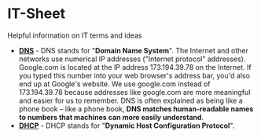 # IT-Sheet
Helpful information on IT terms and ideas

* **[DNS](http://www.howtogeek.com/122845/htg-explains-what-is-dns/)** - DNS stands for "**Domain Name System**". The Internet and other networks use numerical IP addresses ("Internet protocol" addresses). Google.com is located at the IP address 173.194.39.78 on the Internet. If you typed this number into your web browser's address bar, you'd also end up at Google's website. We use google.com instead of 173.194.39.78 because addresses like google.com are more meaningful and easier for us to remember. DNS is often explained as being like a phone book – like a phone book, **DNS matches human-readable names to numbers that machines can more easily understand**.
* **[DHCP](http://www.thegeekstuff.com/2013/03/dhcp-basics/)** - DHCP stands for "**Dynamic Host Configuration Protocol**".
